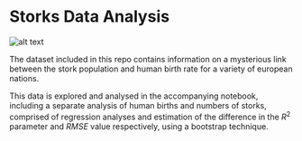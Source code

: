 # Storks Data Analysis

![alt text](https://cdn.mos.cms.futurecdn.net/VuiMqoWnAgeWsncNNcKwrF-1200-80.jpg)

The dataset included in this repo contains information on a mysterious link between the stork population and human birth rate for a variety of european nations.

This data is explored and analysed in the accompanying notebook, including a separate analysis of human births and numbers of storks, comprised of regression analyses and estimation of the difference in the $R^2$ parameter and $RMSE$ value respectively, using a bootstrap technique.

